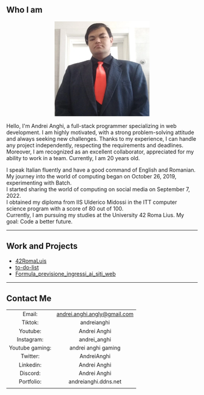## Who I am
<p align="center">
    <img src="io.webp" alt="foto" width="250" height="250">
</p>  
Hello, I'm Andrei Anghi, a full-stack programmer specializing in web development.  
I am highly motivated, with a strong problem-solving attitude and always seeking new challenges.  
Thanks to my experience, I can handle any project independently, respecting the requirements and deadlines.  
Moreover, I am recognized as an excellent collaborator, appreciated for my ability to work in a team.
Currently, I am 20 years old.  
  
I speak Italian fluently and have a good command of English and Romanian.  
My journey into the world of computing began on October 26, 2019, experimenting with Batch.  
I started sharing the world of computing on social media on September 7, 2022.  
I obtained my diploma from IIS Ulderico Midossi in the ITT computer science program with a score of 80 out of 100.  
Currently, I am pursuing my studies at the University 42 Roma Lius.
My goal: Code a better future.

***

## Work and Projects
- [42RomaLuis](https://github.com/AnghiAndrei/42RomaLuis)
- [to-do-list](https://github.com/AnghiAndrei/to-do-list)
- [Formula_previsione_ingressi_ai_siti_web](https://github.com/AnghiAndrei/Formula_previsione_ingressi_ai_siti_web)


***

## Contact Me
|  |  |
| :----:           | :----:                       |
| Email:           | andrei.anghi.angly@gmail.com |
| Tiktok:          | andreianghi                  |
| Youtube:         | Andrei Anghi                 |
| Instagram:       | andrei_anghi                 |
| Youtube gaming:  | andrei anghi gaming          |
| Twitter:         | AndreiAnghi                  |
| Linkedin:        | Andrei Anghi                 |
| Discord:         | Andrei Anghi                 |
| Portfolio:       | andreianghi.ddns.net         |
|  |  |
